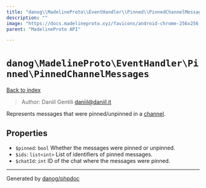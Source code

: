 ```yaml
---
title: "danog\\MadelineProto\\EventHandler\\Pinned\\PinnedChannelMessages: Represents messages that were pinned/unpinned in a [channel](https://core.telegram.org/api/channel)."
description: ""
image: "https://docs.madelineproto.xyz/favicons/android-chrome-256x256.png"
parent: "MadelineProto API"

---
```

# `danog\MadelineProto\EventHandler\Pinned\PinnedChannelMessages`
[Back to index](../../../../index.html)

> Author: Daniil Gentili <daniil@daniil.it>  
  

Represents messages that were pinned/unpinned in a [channel](https://core.telegram.org/api/channel).  



## Properties
* `$pinned`: `bool` Whether the messages were pinned or unpinned.
* `$ids`: `list<int>` List of identifiers of pinned messages.
* `$chatId`: `int` ID of the chat where the messages were pinned.
---
Generated by [danog/phpdoc](https://phpdoc.daniil.it)
